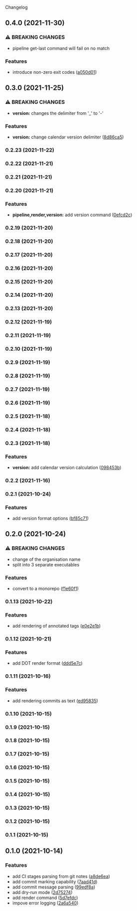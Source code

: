 Changelog
## 0.4.0 (2021-11-30)


### ⚠ BREAKING CHANGES

* pipeline get-last command will fail on no match

### Features

* introduce non-zero exit codes ([a050d01](https://github.com/mstream/ci-toolkit/commit/a050d0186e663422382285a57b87c2864f862281))

## 0.3.0 (2021-11-25)


### ⚠ BREAKING CHANGES

* **version:** changes the delimiter from '_' to '-'

### Features

* **version:** change calendar version delimiter ([8d86ca5](https://github.com/mstream/ci-toolkit/commit/8d86ca5df745c7371ef6e5c7a9ce4661a2028862))

### 0.2.23 (2021-11-22)

### 0.2.22 (2021-11-21)

### 0.2.21 (2021-11-21)

### 0.2.20 (2021-11-21)


### Features

* **pipeline,render,version:** add version command ([0efcd2c](https://github.com/mstream/ci-toolkit/commit/0efcd2c1471d1db6f11d3c7ed24610969cfaaa75))

### 0.2.19 (2021-11-20)

### 0.2.18 (2021-11-20)

### 0.2.17 (2021-11-20)

### 0.2.16 (2021-11-20)

### 0.2.15 (2021-11-20)

### 0.2.14 (2021-11-20)

### 0.2.13 (2021-11-20)

### 0.2.12 (2021-11-19)

### 0.2.11 (2021-11-19)

### 0.2.10 (2021-11-19)

### 0.2.9 (2021-11-19)

### 0.2.8 (2021-11-19)

### 0.2.7 (2021-11-19)

### 0.2.6 (2021-11-19)

### 0.2.5 (2021-11-18)

### 0.2.4 (2021-11-18)

### 0.2.3 (2021-11-18)


### Features

* **version:** add calendar version calculation ([098453b](https://github.com/mstream/ci-toolkit/commit/098453bd4d8d11990e36dc6573804791a894af58))

### 0.2.2 (2021-11-16)

### 0.2.1 (2021-10-24)


### Features

* add version format options ([bf85c71](https://github.com/mstream/ci-toolkit/commit/bf85c719e3c1f2bd826e1e12720172d2e9e71486))

## 0.2.0 (2021-10-24)


### ⚠ BREAKING CHANGES

* change of the organisation name
* split into 3 separate executables

### Features

* convert to a monorepo ([f1e60f1](https://github.com/mstream/ci-toolkit/commit/f1e60f1a0bf3bd5899cd17509149996abd732b53))

### 0.1.13 (2021-10-22)


### Features

* add rendering of annotated tags ([e0e2e1b](https://github.com/mstream/ci-toolkit/commit/e0e2e1bada15a8fc6c2aaaccc1650b6efbf9a313))

### 0.1.12 (2021-10-21)


### Features

* add DOT render format ([ddd5e7c](https://github.com/mstream/ci-toolkit/commit/ddd5e7cd81926a910f9c94e18f051c454138d92a))

### 0.1.11 (2021-10-16)


### Features

* add rendering commits as text ([ed95835](https://github.com/mstream/ci-toolkit/commit/ed95835e3ccfecdf79ed813b2f491baf54b46027))

### 0.1.10 (2021-10-15)

### 0.1.9 (2021-10-15)

### 0.1.8 (2021-10-15)

### 0.1.7 (2021-10-15)

### 0.1.6 (2021-10-15)

### 0.1.5 (2021-10-15)

### 0.1.4 (2021-10-15)

### 0.1.3 (2021-10-15)

### 0.1.2 (2021-10-15)

### 0.1.1 (2021-10-15)

## 0.1.0 (2021-10-14)


### Features

* add CI stages parsing from git notes ([a8de6ea](https://github.com/mstream/ci-toolkit/commit/a8de6ea1e18b3ea6e49fc2066f2d5356925a16b2))
* add commit marking capability ([7aad41d](https://github.com/mstream/ci-toolkit/commit/7aad41d2984f154ca90f8a82a5b644b3b1479560))
* add commit message parsing ([99edf8a](https://github.com/mstream/ci-toolkit/commit/99edf8a4e5e9175a85b8f1912eb39716705247a9))
* add dry-run mode ([2d75274](https://github.com/mstream/ci-toolkit/commit/2d752741d4971061b263a7aca43c64346adab02d))
* add render command ([5d7efdc](https://github.com/mstream/ci-toolkit/commit/5d7efdc1a20986a2b2152809f741be820bfcf007))
* impove error logging ([2a6a540](https://github.com/mstream/ci-toolkit/commit/2a6a54080c0fb44899a398536e3e8693af80b732))
